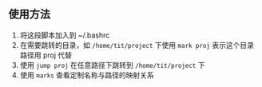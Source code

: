 ## 使用方法

1. 将这段脚本加入到 ~/.bashrc
2. 在需要跳转的目录，如 `/home/tit/project` 下使用 `mark proj` 表示这个目录路径用 proj 代替
3. 使用 `jump proj` 在任意路径下跳转到 `/home/tit/project` 下
4. 使用 `marks` 查看定制名称与路径的映射关系
